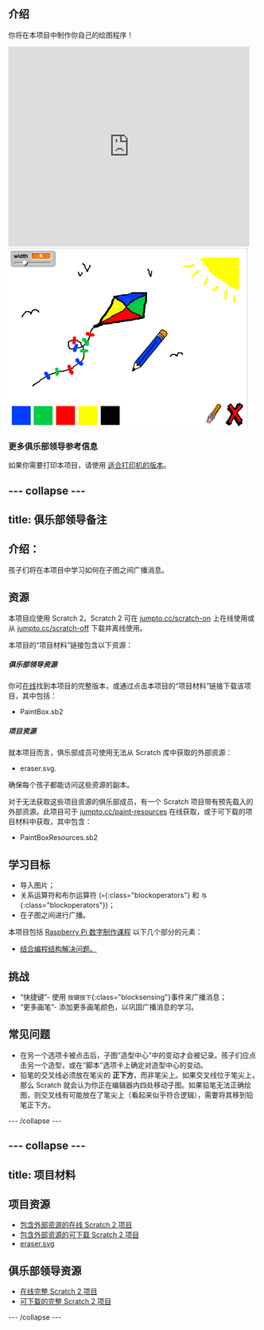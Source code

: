 ## 介绍

你将在本项目中制作你自己的绘图程序！

<div class="scratch-preview">
  <iframe allowtransparency="true" width="485" height="402" src="https://scratch.mit.edu/projects/embed/63473366/?autostart=false" frameborder="0"></iframe>
  <img src="images/paint-final.png">
</div>

### 更多俱乐部领导参考信息

如果你需要打印本项目，请使用 [适合打印机的版本](https://projects.raspberrypi.org/en/projects/paint-box/print)。


--- collapse ---
---
title: 俱乐部领导备注
---


## 介绍：
孩子们将在本项目中学习如何在子图之间广播消息。

## 资源
本项目应使用 Scratch 2。Scratch 2 可在 [jumpto.cc/scratch-on](http://jumpto.cc/scratch-on) 上在线使用或从 [jumpto.cc/scratch-off](http://jumpto.cc/scratch-off) 下载并离线使用。

本项目的“项目材料”链接包含以下资源：

##### 俱乐部领导资源

你可<a href="http://scratch.mit.edu/projects/63473366/#editor">在线</a>找到本项目的完整版本，或通过点击本项目的“项目材料”链接下载该项目，其中包括：

+ PaintBox.sb2

##### 项目资源

就本项目而言，俱乐部成员可使用无法从 Scratch 库中获取的外部资源：

+ eraser.svg.

确保每个孩子都能访问这些资源的副本。

对于无法获取这些项目资源的俱乐部成员，有一个 Scratch 项目带有预先载入的外部资源。此项目可于 [jumpto.cc/paint-resources](http://jumpto.cc/paint-resources) 在线获取，或于可下载的项目材料中获取，其中包含：

+ PaintBoxResources.sb2 

## 学习目标
+ 导入图片；
+ 关系运算符和布尔运算符 (`>`{:class="blockoperators"} 和 `与`{:class="blockoperators"})；
+ 在子图之间进行广播。

本项目包括 [Raspberry Pi 数字制作课程](http://rpf.io/curriculum) 以下几个部分的元素：

+ [结合编程结构解决问题。](https://www.raspberrypi.org/curriculum/programming/builder)

## 挑战
+ “快捷键”- 使用 `按键按下`{:class="blocksensing"}事件来广播消息；
+ “更多画笔”- 添加更多画笔颜色，以巩固广播消息的学习。

## 常见问题
+ 在另一个选项卡被点击后，子图“造型中心”中的变动才会被记录。孩子们应点击另一个造型，或在“脚本”选项卡上确定对造型中心的变动。
+ 铅笔的交叉线必须放在笔尖的 **正下方**，而非笔尖上。如果交叉线位于笔尖上，那么 Scratch 就会认为你正在编辑器内四处移动子图。如果铅笔无法正确绘图，则交叉线有可能放在了笔尖上（看起来似乎符合逻辑），需要将其移到铅笔正下方。  


--- /collapse ---


--- collapse ---
---
title: 项目材料
---
## 项目资源
* [包含外部资源的在线 Scratch 2 项目](http://jumpto.cc/paint-resources)
* [包含外部资源的可下载 Scratch 2 项目](resources/PaintBoxResources.sb2)
* [eraser.svg](resources/eraser.svg)

## 俱乐部领导资源
* [在线完整 Scratch 2 项目](http://scratch.mit.edu/projects/63473366/#editor)
* [可下载的完整 Scratch 2 项目](resources/PaintBox.sb2)

--- /collapse ---